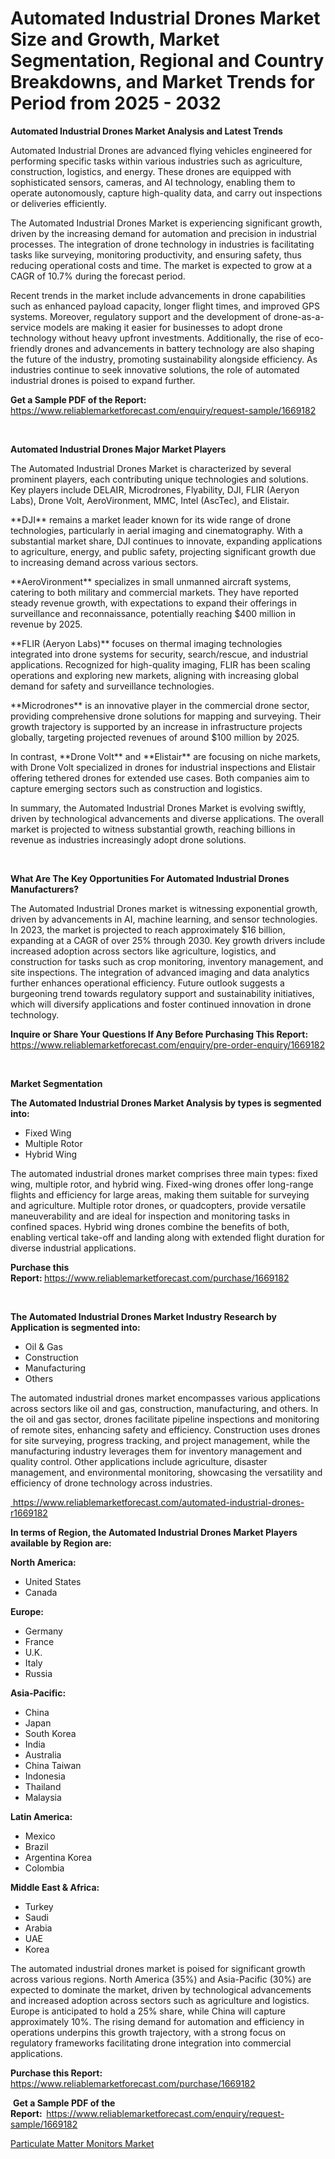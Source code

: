 <p><h1>Automated Industrial Drones Market Size and Growth, Market Segmentation, Regional and Country Breakdowns, and Market Trends for Period from 2025 -  2032</h1></p><p><strong>Automated Industrial Drones Market Analysis and Latest Trends</strong></p>
<p><p>Automated Industrial Drones are advanced flying vehicles engineered for performing specific tasks within various industries such as agriculture, construction, logistics, and energy. These drones are equipped with sophisticated sensors, cameras, and AI technology, enabling them to operate autonomously, capture high-quality data, and carry out inspections or deliveries efficiently.</p><p>The Automated Industrial Drones Market is experiencing significant growth, driven by the increasing demand for automation and precision in industrial processes. The integration of drone technology in industries is facilitating tasks like surveying, monitoring productivity, and ensuring safety, thus reducing operational costs and time. The market is expected to grow at a CAGR of 10.7% during the forecast period. </p><p>Recent trends in the market include advancements in drone capabilities such as enhanced payload capacity, longer flight times, and improved GPS systems. Moreover, regulatory support and the development of drone-as-a-service models are making it easier for businesses to adopt drone technology without heavy upfront investments. Additionally, the rise of eco-friendly drones and advancements in battery technology are also shaping the future of the industry, promoting sustainability alongside efficiency. As industries continue to seek innovative solutions, the role of automated industrial drones is poised to expand further.</p></p>
<p><strong>Get a Sample PDF of the Report:&nbsp;</strong> <a href="https://www.reliablemarketforecast.com/enquiry/request-sample/1669182?utm_campaign=2479&utm_medium=2&utm_source=Github&utm_content=ia&utm_term=08042025&utm_id=automated-industrial-drones">https://www.reliablemarketforecast.com/enquiry/request-sample/1669182</a></p>
<p>&nbsp;</p>
<p><strong>Automated Industrial Drones Major Market Players</strong></p>
<p><p>The Automated Industrial Drones Market is characterized by several prominent players, each contributing unique technologies and solutions. Key players include DELAIR, Microdrones, Flyability, DJI, FLIR (Aeryon Labs), Drone Volt, AeroVironment, MMC, Intel (AscTec), and Elistair.</p><p>**DJI** remains a market leader known for its wide range of drone technologies, particularly in aerial imaging and cinematography. With a substantial market share, DJI continues to innovate, expanding applications to agriculture, energy, and public safety, projecting significant growth due to increasing demand across various sectors.</p><p>**AeroVironment** specializes in small unmanned aircraft systems, catering to both military and commercial markets. They have reported steady revenue growth, with expectations to expand their offerings in surveillance and reconnaissance, potentially reaching $400 million in revenue by 2025.</p><p>**FLIR (Aeryon Labs)** focuses on thermal imaging technologies integrated into drone systems for security, search/rescue, and industrial applications. Recognized for high-quality imaging, FLIR has been scaling operations and exploring new markets, aligning with increasing global demand for safety and surveillance technologies.</p><p>**Microdrones** is an innovative player in the commercial drone sector, providing comprehensive drone solutions for mapping and surveying. Their growth trajectory is supported by an increase in infrastructure projects globally, targeting projected revenues of around $100 million by 2025.</p><p>In contrast, **Drone Volt** and **Elistair** are focusing on niche markets, with Drone Volt specialized in drones for industrial inspections and Elistair offering tethered drones for extended use cases. Both companies aim to capture emerging sectors such as construction and logistics.</p><p>In summary, the Automated Industrial Drones Market is evolving swiftly, driven by technological advancements and diverse applications. The overall market is projected to witness substantial growth, reaching billions in revenue as industries increasingly adopt drone solutions.</p></p>
<p>&nbsp;</p>
<p><strong>What Are The Key Opportunities For Automated Industrial Drones Manufacturers?</strong></p>
<p><p>The Automated Industrial Drones market is witnessing exponential growth, driven by advancements in AI, machine learning, and sensor technologies. In 2023, the market is projected to reach approximately $16 billion, expanding at a CAGR of over 25% through 2030. Key growth drivers include increased adoption across sectors like agriculture, logistics, and construction for tasks such as crop monitoring, inventory management, and site inspections. The integration of advanced imaging and data analytics further enhances operational efficiency. Future outlook suggests a burgeoning trend towards regulatory support and sustainability initiatives, which will diversify applications and foster continued innovation in drone technology.</p></p>
<p><strong>Inquire or Share Your Questions If Any Before Purchasing This Report:</strong> <a href="https://www.reliablemarketforecast.com/enquiry/pre-order-enquiry/1669182?utm_campaign=2479&utm_medium=2&utm_source=Github&utm_content=ia&utm_term=08042025&utm_id=automated-industrial-drones">https://www.reliablemarketforecast.com/enquiry/pre-order-enquiry/1669182</a></p>
<p>&nbsp;</p>
<p><strong>Market Segmentation</strong></p>
<p><strong>The Automated Industrial Drones Market Analysis by types is segmented into:</strong></p>
<p><ul><li>Fixed Wing</li><li>Multiple Rotor</li><li>Hybrid Wing</li></ul></p>
<p><p>The automated industrial drones market comprises three main types: fixed wing, multiple rotor, and hybrid wing. Fixed-wing drones offer long-range flights and efficiency for large areas, making them suitable for surveying and agriculture. Multiple rotor drones, or quadcopters, provide versatile maneuverability and are ideal for inspection and monitoring tasks in confined spaces. Hybrid wing drones combine the benefits of both, enabling vertical take-off and landing along with extended flight duration for diverse industrial applications.</p></p>
<p><strong>Purchase this Report:&nbsp;</strong><a href="https://www.reliablemarketforecast.com/purchase/1669182?utm_campaign=2479&utm_medium=2&utm_source=Github&utm_content=ia&utm_term=08042025&utm_id=automated-industrial-drones">https://www.reliablemarketforecast.com/purchase/1669182</a></p>
<p>&nbsp;</p>
<p><strong>The Automated Industrial Drones Market Industry Research by Application is segmented into:</strong></p>
<p><ul><li>Oil & Gas</li><li>Construction</li><li>Manufacturing</li><li>Others</li></ul></p>
<p><p>The automated industrial drones market encompasses various applications across sectors like oil and gas, construction, manufacturing, and others. In the oil and gas sector, drones facilitate pipeline inspections and monitoring of remote sites, enhancing safety and efficiency. Construction uses drones for site surveying, progress tracking, and project management, while the manufacturing industry leverages them for inventory management and quality control. Other applications include agriculture, disaster management, and environmental monitoring, showcasing the versatility and efficiency of drone technology across industries.</p></p>
<p><a href="https://www.reliablemarketforecast.com/automated-industrial-drones-r1669182?utm_campaign=2479&utm_medium=2&utm_source=Github&utm_content=ia&utm_term=08042025&utm_id=automated-industrial-drones">&nbsp;https://www.reliablemarketforecast.com/automated-industrial-drones-r1669182</a></p>
<p><strong>In terms of Region, the Automated Industrial Drones Market Players available by Region are:</strong></p>
<p>
    <p> <strong> North America: </strong>
        <ul>
            <li>United States</li>
            <li>Canada</li>
        </ul>
        </p> 
    <p> <strong> Europe: </strong>
        <ul>
            <li>Germany</li>
            <li>France</li>
            <li>U.K.</li>
            <li>Italy</li>
            <li>Russia</li>
        </ul>
        </p> 
    <p> <strong> Asia-Pacific: </strong>
        <ul>
            <li>China</li>
            <li>Japan</li>
            <li>South Korea</li>
            <li>India</li>
            <li>Australia</li>
            <li>China Taiwan</li>
            <li>Indonesia</li>
            <li>Thailand</li>
            <li>Malaysia</li>
        </ul>
        </p> 
    <p> <strong> Latin America: </strong>
        <ul>
            <li>Mexico</li>
            <li>Brazil</li>
            <li>Argentina Korea</li>
            <li>Colombia</li>
        </ul>
        </p> 
    <p> <strong> Middle East & Africa: </strong>
        <ul>
            <li>Turkey</li>
            <li>Saudi</li>
            <li>Arabia</li>
            <li>UAE</li>
            <li>Korea</li>
        </ul>
    </p>
    </p>
<p><p>The automated industrial drones market is poised for significant growth across various regions. North America (35%) and Asia-Pacific (30%) are expected to dominate the market, driven by technological advancements and increased adoption across sectors such as agriculture and logistics. Europe is anticipated to hold a 25% share, while China will capture approximately 10%. The rising demand for automation and efficiency in operations underpins this growth trajectory, with a strong focus on regulatory frameworks facilitating drone integration into commercial applications.</p></p>
<p><strong>Purchase this Report: </strong><a href="https://www.reliablemarketforecast.com/purchase/1669182?utm_campaign=2479&utm_medium=2&utm_source=Github&utm_content=ia&utm_term=08042025&utm_id=automated-industrial-drones">https://www.reliablemarketforecast.com/purchase/1669182</a></p>
<p>&nbsp;<strong>Get a Sample PDF of the Report:&nbsp;&nbsp;</strong><a href="https://www.reliablemarketforecast.com/enquiry/request-sample/1669182?utm_campaign=2479&utm_medium=2&utm_source=Github&utm_content=ia&utm_term=08042025&utm_id=automated-industrial-drones">https://www.reliablemarketforecast.com/enquiry/request-sample/1669182</a></p>
<p><strong></strong></p>
<p><p><a href="https://github.com/buenayankobl/Market-Research-Report-List-1/blob/main/particulate-matter-monitors-market.md?utm_campaign=2479&utm_medium=2&utm_source=Github&utm_content=ia&utm_term=08042025&utm_id=automated-industrial-drones">Particulate Matter Monitors Market</a></p></p>